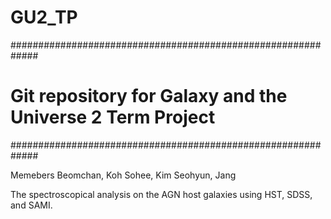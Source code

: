 # GU2_TP
#############################################################
# Git repository for Galaxy and the Universe 2 Term Project #
#############################################################

Memebers
Beomchan, Koh
Sohee, Kim 
Seohyun, Jang

The spectroscopical analysis on the AGN host galaxies using HST, SDSS, and SAMI.
